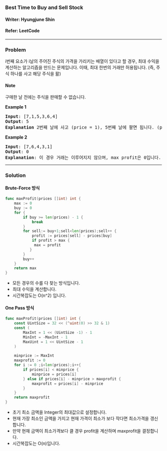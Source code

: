 ### Best Time to Buy and Sell Stock
#### Writer: Hyungjune Shin
#### Refer: LeetCode
* * *
### Problem
i번째 요소가 i날의 주어진 주식의 가격을 가리키는 배열이 있다고 할 경우, 최대 수익을 계산하는 알고리즘을 만드는 문제입니다.
이때, 최대 한번의 거래만 허용됩니다. (즉, 주식 하나를 사고 해당 주식을 팖)

#### Note
구매한 날 전에는 주식을 판매할 수 없습니다.

<b>Example 1</b>
<pre>
<b>Input</b>: [7,1,5,3,6,4]
<b>Output</b>: 5
<b>Explanation</b> 2번째 날에 사고 (price = 1), 5번째 날에 팔면 됩니다. (price = 6), profit = 6 - 1 = 5. 수익을 얻으려면 판매 금액은 항상 구매 가격보다 커야합니다.
</pre>

<b>Example 2</b>
<pre>
<b>Input</b>: [7,6,4,3,1]
<b>Output</b>: 0
<b>Explanation</b>: 이 경우 거래는 이루어지지 않으며, max profit은 0입니다.
</pre>
* * *
### Solution
#### Brute-Force 방식
```go
func maxProfit(prices []int) int {
    max := 0
    buy := 0
    for {
        if buy >= len(prices) - 1 {
            break
        }
        for sell:= buy+1;sell<len(prices);sell++ {
            profit := prices[sell] - prices[buy]
            if profit > max {
             max = profit
           }       
        }
        buy++
    }
    return max
}
```
- 모든 경우의 수를 다 찾는 방식입니다.
- 최대 수익을 계산합니다.
- 시간복잡도는 O(n^2) 입니다.

#### One Pass 방식
```go
func maxProfit(prices []int) int {
    const UintSize = 32 << (^uint(0) >> 32 & 1)
    const (
        MaxInt = 1 << (UintSize -1) - 1
        MinInt = -MaxInt - 1
        MaxUint = 1 << UintSize - 1
    )
    
    minprice := MaxInt
    maxprofit := 0
    for i := 0 ;i<len(prices);i++{
        if prices[i] < minprice {
            minprice = prices[i]
        } else if prices[i] - minprice > maxprofit {
            maxprofit = prices[i] - minprice
        }
    }
    return maxprofit
}
```
- 초기 최소 금액을 Integer의 최대값으로 설정합니다.
- 현재 가장 최소인 금액을 가지고 현재 가격이 최소가 보다 작다면 최소가격을 갱신합니다.
- 만약 현재 금액이 최소가격보다 클 경우 profit을 계산하며 maxprofit을 결정합니다.
- 시간복잡도는 O(n)입니다.


